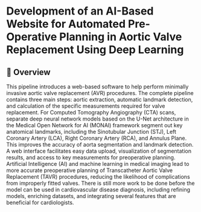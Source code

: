 # Development of an AI-Based Website for Automated Pre-Operative Planning in Aortic Valve Replacement Using Deep Learning
## 🌟 Overview
This pipeline introduces a web-based software to help perform minimally invasive aortic valve replacement (AVR) procedures. The complete pipeline contains three main steps: aortic extraction, automatic landmark
detection, and calculation of the specific measurements required for valve replacement. 
For Computed Tomography Angiography (CTA) scans, separate deep neural network models based on the U-Net architecture in the Medical Open Network for AI (MONAI) framework segment out key anatomical landmarks,
including the Sinotubular Junction (STJ), Left Coronary Artery (LCA), Right Coronary Artery (RCA), and Annulus Plane. 
This improves the accuracy of aorta segmentation and landmark detection. A web interface facilitates easy data upload, visualization of segmentation results, and access to key measurements for preoperative planning.
Artificial Intelligence (AI) and machine learning in medical imaging lead to more accurate preoperative planning of Transcatheter Aortic Valve Replacement (TAVR) procedures, reducing the likelihood of complications
from improperly fitted valves.
There is still more work to be done before the model can be used in cardiovascular disease diagnosis, including refining models, enriching datasets, and integrating several features
that are beneficial for cardiologists.
